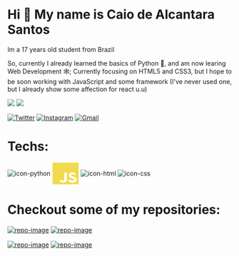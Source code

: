 # Hi 👋 My name is Caio de Alcantara Santos

Im a 17 years old student from Brazil

So, currently I already learned the basics of Python 🐍, and am now learing Web Development 🕸️;
Currently focusing on HTML5 and CSS3, but I hope to be soon working with JavaScript and some framework (I've never used one, but I already show some affection for react u.u)

<div>
  <img height="180em" src="https://github-readme-stats.vercel.app/api?username=caio-alcantara&show_icons=true&theme=tokyonight"/>
  <img height="180em" src="https://github-readme-stats.vercel.app/api/top-langs/?username=caio-alcantara&layout=compact&theme=tokyonight"/>
</div>
  
[![Twitter](https://img.shields.io/badge/Twitter-1DA1F2?style=for-the-badge&logo=twitter&logoColor=white)](https://twitter.com/caiiuu3)
[![Instagram](https://img.shields.io/badge/Instagram-E4405F?style=for-the-badge&logo=instagram&logoColor=white)](https://www.instagram.com/caiiu_3/)
[![Gmail](https://img.shields.io/badge/Gmail-D14836?style=for-the-badge&logo=gmail&logoColor=white)](mailto:caioalcantarasantos3@gmail.com)


# Techs: 
<div>
  <img align="center" alt="icon-python" height="50" width="60" src="https://cdn.jsdelivr.net/gh/devicons/devicon/icons/python/python-original.svg" />
  <img align="center" alt="icon-javascript" height="50" width="60" src="https://raw.githubusercontent.com/devicons/devicon/master/icons/javascript/javascript-plain.svg" />
  <img align="center" alt="icon-html" height="50" width="60" src="https://cdn.jsdelivr.net/gh/devicons/devicon/icons/html5/html5-original.svg" />
  <img align="center" alt="icon-css" height="50" width="60" src="https://cdn.jsdelivr.net/gh/devicons/devicon/icons/css3/css3-original.svg" />
</div>

# Checkout some of my repositories: 
<div>
  
  <a href='https://github.com/caio-alcantara/social-proof-section-master'><img align='center' alt='repo-image' height='300' width='400' src='https://user-images.githubusercontent.com/95832094/155885866-2d05d57d-7424-46b6-be53-6bd5f2747f93.jpg'></a>
  <a href='https://github.com/caio-alcantara/huddle-landing-page'><img align='center' alt='repo-image' height='300' width='400' src='https://user-images.githubusercontent.com/95832094/155885958-f45acd30-f93e-42b3-81c6-1432c574628e.jpg'></a>
  
  <a href='https://github.com/caio-alcantara/3-column-preview-card-component'><img align='center' alt='repo-image' height='300' width='400' src='https://user-images.githubusercontent.com/95832094/155886020-780ccad6-cb88-4715-973f-b01763607731.jpg'></a>
  <a href='https://github.com/caio-alcantara/StatsPreviewCard'><img align='center' alt='repo-image' height='300' width='400' src='https://user-images.githubusercontent.com/95832094/155886068-d85ac402-3991-449e-83dc-dad31525f737.jpg'></a>
  
</div>

